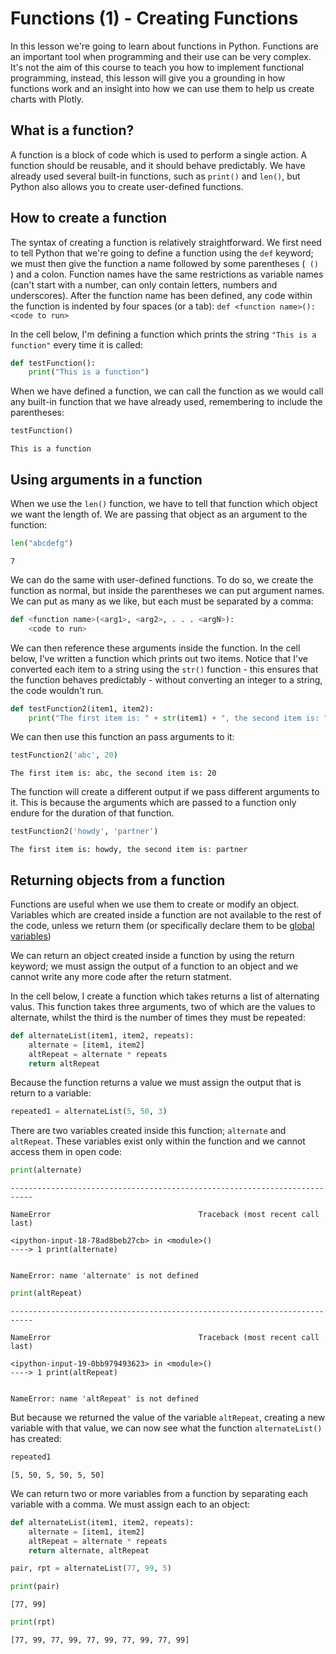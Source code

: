 
# Functions (1) - Creating Functions

In this lesson we're going to learn about functions in Python. Functions are an important tool when programming and their use can be very complex. It's not the aim of this course to teach you how to implement functional programming, instead, this lesson will give you a grounding in how functions work and an insight into how we can use them to help us create charts with Plotly.

## What is a function?

A function is a block of code which is used to perform a single action. A function should be reusable, and it should behave predictably. We have already used several built-in functions, such as <code>print()</code> and <code>len()</code>, but Python also allows you to create user-defined functions.

## How to create a function

The syntax of creating a function is relatively straightforward. We first need to tell Python that we're going to define a function using the <code>def</code> keyword; we must then give the function a name followed by some parentheses (<code> () </code>) and a colon. Function names have the same restrictions as variable names (can't start with a number, can only contain letters, numbers and underscores). After the function name has been defined, any code within the function is indented by four spaces (or a tab):
`
def <function name>():
    <code to run>
`

In the cell below, I'm defining a function which prints the string <code>"This is a function"</code> every time it is called:


```python
def testFunction():
    print("This is a function")
```

When we have defined a function, we can call the function as we would call any built-in function that we have already used, remembering to include the parentheses:


```python
testFunction()
```

    This is a function
    

## Using arguments in a function

When we use the <code>len()</code> function, we have to tell that function which object we want the length of. We are passing that object as an argument to the function:


```python
len("abcdefg")
```




    7



We can do the same with user-defined functions. To do so, we create the function as normal, but inside the parentheses we can put argument names. We can put as many as we like, but each must be separated by a comma:
````python
def <function name>(<arg1>, <arg2>, . . . <argN>):
    <code to run>
````

We can then reference these arguments inside the function. In the cell below, I've written a function which prints out two items. Notice that I've converted each item to a string using the <code>str()</code> function - this ensures that the function behaves predictably - without converting an integer to a string, the code wouldn't run.


```python
def testFunction2(item1, item2):
    print("The first item is: " + str(item1) + ", the second item is: " + str(item2))
```

We can then use this function an pass arguments to it:


```python
testFunction2('abc', 20)
```

    The first item is: abc, the second item is: 20
    

The function will create a different output if we pass different arguments to it. This is because the arguments which are passed to a function only endure for the duration of that function.


```python
testFunction2('howdy', 'partner')
```

    The first item is: howdy, the second item is: partner
    

## Returning objects from a function

Functions are useful when we use them to create or modify an object. Variables which are created inside a function are not available to the rest of the code, unless we return them (or specifically declare them to be <a href="http://stackoverflow.com/questions/423379/using-global-variables-in-a-function-other-than-the-one-that-created-them">global variables</a>)

We can return an object created inside a function by using the return keyword; we must assign the output of a function to an object and we cannot write any more code after the return statment.

In the cell below, I create a function which takes returns a list of alternating valus. This function takes three arguments, two of which are the values to alternate, whilst the third is the number of times they must be repeated:


```python
def alternateList(item1, item2, repeats):
    alternate = [item1, item2]
    altRepeat = alternate * repeats
    return altRepeat
```

Because the function returns a value we must assign the output that is return to a variable:


```python
repeated1 = alternateList(5, 50, 3)
```

There are two variables created inside this function; <code>alternate</code> and <code>altRepeat</code>. These variables exist only within the function and we cannot access them in open code:


```python
print(alternate)
```


    ---------------------------------------------------------------------------

    NameError                                 Traceback (most recent call last)

    <ipython-input-18-78ad8beb27cb> in <module>()
    ----> 1 print(alternate)
    

    NameError: name 'alternate' is not defined



```python
print(altRepeat)
```


    ---------------------------------------------------------------------------

    NameError                                 Traceback (most recent call last)

    <ipython-input-19-0bb979493623> in <module>()
    ----> 1 print(altRepeat)
    

    NameError: name 'altRepeat' is not defined


But because we returned the value of the variable <code>altRepeat</code>, creating a new variable with that value, we can now see what the function <code>alternateList()</code> has created:


```python
repeated1
```




    [5, 50, 5, 50, 5, 50]



We can return two or more variables from a function by separating each variable with a comma. We must assign each to an object:


```python
def alternateList(item1, item2, repeats):
    alternate = [item1, item2]
    altRepeat = alternate * repeats
    return alternate, altRepeat

pair, rpt = alternateList(77, 99, 5)

print(pair)
```

    [77, 99]
    


```python
print(rpt)
```

    [77, 99, 77, 99, 77, 99, 77, 99, 77, 99]
    

